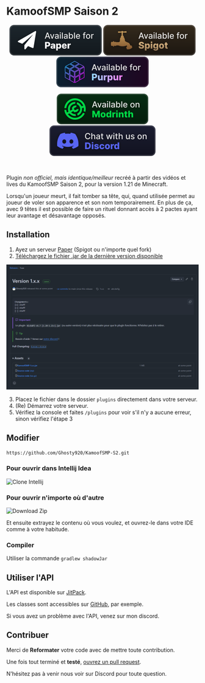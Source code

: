 # KamoofSMP Saison 2

<div align="center">

[![Paper](https://raw.githubusercontent.com/intergrav/devins-badges/v3/assets/cozy/supported/paper_vector.svg)](https://papermc.io)
[![Spigot](https://raw.githubusercontent.com/intergrav/devins-badges/v3/assets/cozy/supported/spigot_vector.svg)](https://spigotmc.org)
[![Purpur](https://raw.githubusercontent.com/intergrav/devins-badges/v3/assets/cozy/supported/purpur_vector.svg)](https://purpurmc.org)

[![Modrinth](https://raw.githubusercontent.com/intergrav/devins-badges/v3/assets/cozy/available/modrinth_vector.svg)](https://modrinth.com/plugin/camouf2)
[![Discord](https://raw.githubusercontent.com/intergrav/devins-badges/v3/assets/cozy/social/discord-plural_vector.svg)](https://discord.gg/akgp49Q76M)

</div>
<br>

Plugin *non officiel, mais identique/meilleur* recréé à partir des vidéos et lives du KamoofSMP Saison 2, pour la version 1.21 de Minecraft.

Lorsqu'un joueur meurt, il fait tomber sa tête, qui, quand utilisée permet au joueur de voler son apparence et son nom temporairement. En plus de ça, avec 9 têtes il est possible de faire un rituel donnant accès à 2 pactes ayant leur avantage et désavantage opposés.


## Installation

1. Ayez un serveur [Paper](https://papermc.io/downloads/paper) (Spigot ou n'importe quel fork)
2. [Téléchargez le fichier .jar de la dernière version disponible](https://github.com/Ghosty920/KamoofSMP-S2/releases/latest)

<img src="assets/images/install_download.png" alt="Download" style="max-height: 400px">

3. Placez le fichier dans le dossier `plugins` directement dans votre serveur.
4. (Re) Démarrez votre serveur.
5. Vérifiez la console et faites `/plugins` pour voir s'il n'y a aucune erreur, sinon vérifiez l'étape 3


## Modifier
```https://github.com/Ghosty920/KamoofSMP-S2.git```

### Pour ouvrir dans Intellij Idea
<img src="assets/images/edit_clone_intellij.png" alt="Clone Intellij" style="max-height: 350px">

### Pour ouvrir n'importe où d'autre
<img src="assets/images/edit_download_zip.png" alt="Download Zip" style="max-height: 350px">

Et ensuite extrayez le contenu où vous voulez, et ouvrez-le dans votre IDE comme à votre habitude.

### Compiler

Utiliser la commande `gradlew shadowJar` 

## Utiliser l'API

L'API est disponible sur [JitPack](https://jitpack.io/#Ghosty920/KamoofSMP-S2/).

Les classes sont accessibles sur [GitHub](https://github.com/Ghosty920/KamoofSMP-S2/tree/main/API/src/main/java/im/ghosty/kamoof/api), par exemple.

Si vous avez un problème avec l'API, venez sur mon discord.

## Contribuer

Merci de **Reformater** votre code avec de mettre toute contribution.

Une fois tout terminé et **testé**, [ouvrez un pull request](https://github.com/Ghosty920/KamoofSMP-S2/compare).

N'hésitez pas à venir nous voir sur Discord pour toute question.